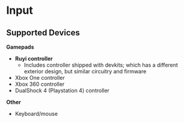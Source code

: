 # Input

## Supported Devices

__Gamepads__

- __Ruyi controller__
    - Includes controller shipped with devkits; which has a different exterior design, but similar circuitry and firmware
- Xbox One controller
- Xbox 360 controller
- DualShock 4 (Playstation 4) controller

__Other__

* Keyboard/mouse